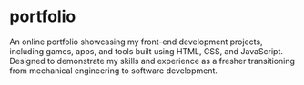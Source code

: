 # portfolio
An online portfolio showcasing my front-end development projects, including games, apps, and tools built using HTML, CSS, and JavaScript. Designed to demonstrate my skills and experience as a fresher transitioning from mechanical engineering to software development.
